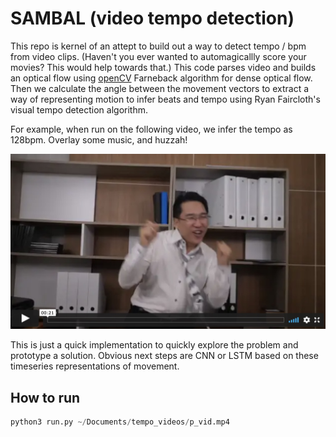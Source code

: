 # SAMBAL (video tempo detection)

This repo is kernel of an attept to build out a way to detect tempo / bpm from video clips. (Haven't you ever wanted to automagicallly score your movies? This would help towards that.) This code parses video and builds an optical flow using [openCV](https://github.com/opencv/opencv) Farneback algorithm for dense optical flow. Then we calculate the angle between the movement vectors to extract a way of representing motion to infer beats and tempo using Ryan Faircloth's visual tempo detection algorithm. 

For example, when run on the following video, we infer the tempo as 128bpm. Overlay some music, and huzzah! 

[![OfficeDance](media/officedance.jpeg)](https://vimeo.com/486155900 "Tempo Detection")

This is just a quick implementation to quickly explore the problem and prototype a solution. Obvious next steps are CNN or LSTM based on these timeseries representations of movement. 

## How to run
```python
python3 run.py ~/Documents/tempo_videos/p_vid.mp4
```